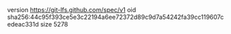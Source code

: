 version https://git-lfs.github.com/spec/v1
oid sha256:44c95f393ce5e3c22194a6ee72372d89c9d7a54242fa39cc119607cedeac331d
size 5278
